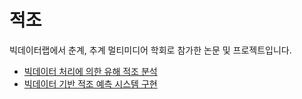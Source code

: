 # 적조
빅데이터랩에서 춘계, 추계 멀티미디어 학회로 참가한 논문 및 프로젝트입니다.

- [빅데이터 처리에 의한 유해 적조 분석](https://github.com/ainochi-kor/red-tribe/blob/master/%EB%85%BC%EB%AC%B8/%EB%B9%85%EB%8D%B0%EC%9D%B4%ED%84%B0%20%EC%B2%98%EB%A6%AC%EC%97%90%20%EC%9D%98%ED%95%9C%20%EC%9C%A0%ED%95%B4%20%EC%A0%81%EC%A1%B0%20%EB%B6%84%EC%84%9D.pdf)
- [빅데이터 기반 적조 예측 시스템 구현](https://github.com/ainochi-kor/red-tribe/blob/master/%EB%85%BC%EB%AC%B8/%EB%B9%85%EB%8D%B0%EC%9D%B4%ED%84%B0%20%EA%B8%B0%EB%B0%98%20%EC%A0%81%EC%A1%B0%20%EC%98%88%EC%B8%A1%20%EC%8B%9C%EC%8A%A4%ED%85%9C%20%EA%B5%AC%ED%98%84.pdf)
